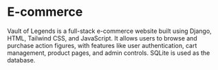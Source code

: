 # E-commerce
Vault of Legends is a full-stack e-commerce website built using Django, HTML, Tailwind CSS, and JavaScript. It allows users to browse and purchase action figures, with features like user authentication, cart management, product pages, and admin controls. SQLite is used as the database.
